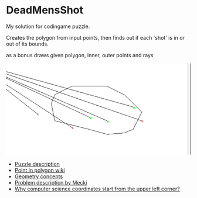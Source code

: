 # DeadMensShot
<p>My solution for codingame puzzle.</p>
<p>Creates the polygon from input points, then finds out if each 'shot' is in or out of its bounds.</p>
<p>as a bonus draws given polygon, inner, outer points and rays</p>
<img src="src/other/testcase-6.png">

<ul>
    <li>
        <a href="https://www.codingame.com/ide/puzzle/dead-mens-shot">Puzzle description</a>
    </li>
    <li>
        <a href="https://en.wikipedia.org/wiki/Point_in_polygon">Point in polygon wiki</a>
    </li>
    <li>
        <a href="https://www.topcoder.com/thrive/articles/Geometry%20Concepts%20part%202:%20%20Line%20Intersection%20and%20its%20Applications">Geometry concepts</a>
    </li>
    <li>
        <a href="https://stackoverflow.com/a/218081/12645536">Problem description by Mecki</a>    
    </li>
    <li>
        <a href="https://learn365project.com/2015/08/01/why-do-computer-coordinates-start-from-the-upper-left-corner/">Why computer science coordinates start from the upper left corner?</a>
    </li>
    </ul>
